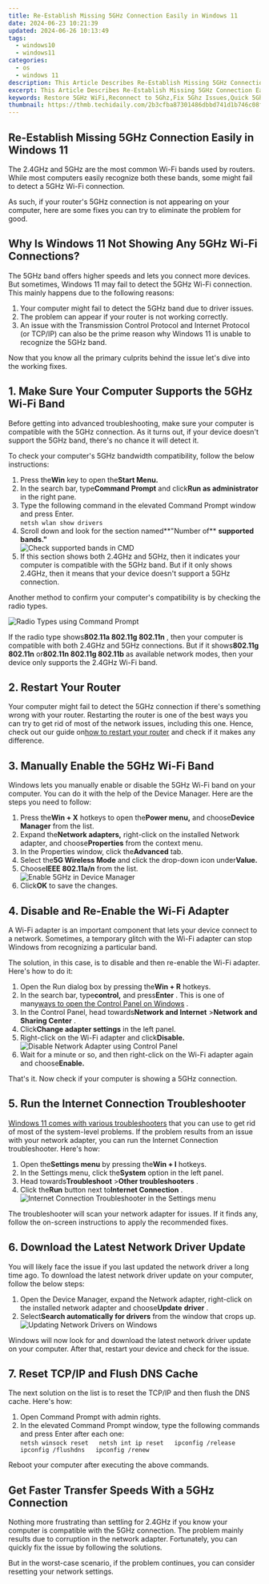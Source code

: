 ```yaml
---
title: Re-Establish Missing 5GHz Connection Easily in Windows 11
date: 2024-06-23 10:21:39
updated: 2024-06-26 10:13:49
tags:
  - windows10
  - windows11
categories:
  - os
  - windows 11
description: This Article Describes Re-Establish Missing 5GHz Connection Easily in Windows 11
excerpt: This Article Describes Re-Establish Missing 5GHz Connection Easily in Windows 11
keywords: Restore 5GHz WiFi,Reconnect to 5Ghz,Fix 5Ghz Issues,Quick 5Ghz Fix Windows,Easy 5Ghz Link,Connect 5Ghz PC,Restore Windows 11 WiFi
thumbnail: https://thmb.techidaily.com/2b3cfba87301486dbbd741d1b746c08f2612d680177b5f240dd8a8230542393a.jpg
---
```


## Re-Establish Missing 5GHz Connection Easily in Windows 11

 The 2.4GHz and 5GHz are the most common Wi-Fi bands used by routers. While most computers easily recognize both these bands, some might fail to detect a 5GHz Wi-Fi connection.

 As such, if your router's 5GHz connection is not appearing on your computer, here are some fixes you can try to eliminate the problem for good.

## Why Is Windows 11 Not Showing Any 5GHz Wi-Fi Connections?

 The 5GHz band offers higher speeds and lets you connect more devices. But sometimes, Windows 11 may fail to detect the 5GHz Wi-Fi connection. This mainly happens due to the following reasons:

1. Your computer might fail to detect the 5GHz band due to driver issues.
2. The problem can appear if your router is not working correctly.
3. An issue with the Transmission Control Protocol and Internet Protocol (or TCP/IP) can also be the prime reason why Windows 11 is unable to recognize the 5GHz band.

 Now that you know all the primary culprits behind the issue let's dive into the working fixes.

## 1\. Make Sure Your Computer Supports the 5GHz Wi-Fi Band

 Before getting into advanced troubleshooting, make sure your computer is compatible with the 5GHz connection. As it turns out, if your device doesn't support the 5GHz band, there's no chance it will detect it.

 To check your computer's 5GHz bandwidth compatibility, follow the below instructions:

1. Press the**Win** key to open the**Start Menu.**
2. In the search bar, type**Command Prompt** and click**Run as administrator** in the right pane.
3. Type the following command in the elevated Command Prompt window and press Enter.  
`netsh wlan show drivers`
4. Scroll down and look for the section named**"Number of** **supported bands."**  
![Check supported bands in CMD](https://static1.makeuseofimages.com/wordpress/wp-content/uploads/2022/12/check-supported-bands.jpg)
5. If this section shows both 2.4GHz and 5GHz, then it indicates your computer is compatible with the 5GHz band. But if it only shows 2.4GHz, then it means that your device doesn't support a 5GHz connection.

 Another method to confirm your computer's compatibility is by checking the radio types.

![Radio Types using Command Prompt](https://static1.makeuseofimages.com/wordpress/wp-content/uploads/2022/12/radio-types.jpg)

 If the radio type shows**802.11a 802.11g 802.11n** , then your computer is compatible with both 2.4GHz and 5GHz connections. But if it shows**802.11g 802.11n** or**802.11n 802.11g 802.11b** as available network modes, then your device only supports the 2.4GHz Wi-Fi band.

## 2\. Restart Your Router

 Your computer might fail to detect the 5GHz connection if there's something wrong with your router. Restarting the router is one of the best ways you can try to get rid of most of the network issues, including this one. Hence, check out our guide on[how to restart your router](https://www.makeuseof.com/how-to-reset-router/) and check if it makes any difference.

## 3\. Manually Enable the 5GHz Wi-Fi Band

 Windows lets you manually enable or disable the 5GHz Wi-Fi band on your computer. You can do it with the help of the Device Manager. Here are the steps you need to follow:

1. Press the**Win + X** hotkeys to open the**Power menu,** and choose**Device Manager** from the list.
2. Expand the**Network adapters,** right-click on the installed Network adapter, and choose**Properties** from the context menu.
3. In the Properties window, click the**Advanced** tab.
4. Select the**5G Wireless Mode** and click the drop-down icon under**Value.**
5. Choose**IEEE 802.11a/n** from the list.  
![Enable 5GHz in Device Manager](https://static1.makeuseofimages.com/wordpress/wp-content/uploads/2022/12/enable-5ghz.jpg)
6. Click**OK** to save the changes.

## 4\. Disable and Re-Enable the Wi-Fi Adapter

 A Wi-Fi adapter is an important component that lets your device connect to a network. Sometimes, a temporary glitch with the Wi-Fi adapter can stop Windows from recognizing a particular band.

 The solution, in this case, is to disable and then re-enable the Wi-Fi adapter. Here's how to do it:

1. Open the Run dialog box by pressing the**Win + R** hotkeys.
2. In the search bar, type**control,** and press**Enter** . This is one of many[ways to open the Control Panel on Windows](https://www.makeuseof.com/windows-11-open-control-panel/) .
3. In the Control Panel, head towards**Network and Internet** \>**Network and Sharing Center** .
4. Click**Change adapter settings** in the left panel.
5. Right-click on the Wi-Fi adapter and click**Disable.**  
![Disable Network Adapter using Control Panel](https://static1.makeuseofimages.com/wordpress/wp-content/uploads/2022/12/disable-network-adapter.jpg)
6. Wait for a minute or so, and then right-click on the Wi-Fi adapter again and choose**Enable.**

 That's it. Now check if your computer is showing a 5GHz connection.

## 5\. Run the Internet Connection Troubleshooter

[Windows 11 comes with various troubleshooters](https://www.makeuseof.com/windows-11-troubleshooters/) that you can use to get rid of most of the system-level problems. If the problem results from an issue with your network adapter, you can run the Internet Connection troubleshooter. Here's how:

1. Open the**Settings menu** by pressing the**Win + I** hotkeys.
2. In the Settings menu, click the**System** option in the left panel.
3. Head towards**Troubleshoot** \>**Other troubleshooters** .
4. Click the**Run** button next to**Internet Connection** .  
![Internet Connection Troubleshooter in the Settings menu](https://static1.makeuseofimages.com/wordpress/wp-content/uploads/2022/12/internet-connection-troubleshooter.jpg)

 The troubleshooter will scan your network adapter for issues. If it finds any, follow the on-screen instructions to apply the recommended fixes.

## 6\. Download the Latest Network Driver Update

 You will likely face the issue if you last updated the network driver a long time ago. To download the latest network driver update on your computer, follow the below steps:

1. Open the Device Manager, expand the Network adapter, right-click on the installed network adapter and choose**Update** **driver** .
2. Select**Search automatically for drivers** from the window that crops up.  
![Updating Network Drivers on Windows](https://static1.makeuseofimages.com/wordpress/wp-content/uploads/2022/03/5-Updating-Network-Drivers-on-Windows.jpg)

 Windows will now look for and download the latest network driver update on your computer. After that, restart your device and check for the issue.

## 7\. Reset TCP/IP and Flush DNS Cache

 The next solution on the list is to reset the TCP/IP and then flush the DNS cache. Here's how:

1. Open Command Prompt with admin rights.
2. In the elevated Command Prompt window, type the following commands and press Enter after each one:  
`netsh winsock reset  
netsh int ip reset  
ipconfig /release  
ipconfig /flushdns  
ipconfig /renew`

Reboot your computer after executing the above commands.

## Get Faster Transfer Speeds With a 5GHz Connection

 Nothing more frustrating than settling for 2.4GHz if you know your computer is compatible with the 5GHz connection. The problem mainly results due to corruption in the network adapter. Fortunately, you can quickly fix the issue by following the solutions.

 But in the worst-case scenario, if the problem continues, you can consider resetting your network settings.


<ins class="adsbygoogle"
     style="display:block"
     data-ad-format="autorelaxed"
     data-ad-client="ca-pub-7571918770474297"
     data-ad-slot="1223367746"></ins>



<ins class="adsbygoogle"
     style="display:block"
     data-ad-client="ca-pub-7571918770474297"
     data-ad-slot="8358498916"
     data-ad-format="auto"
     data-full-width-responsive="true"></ins>
